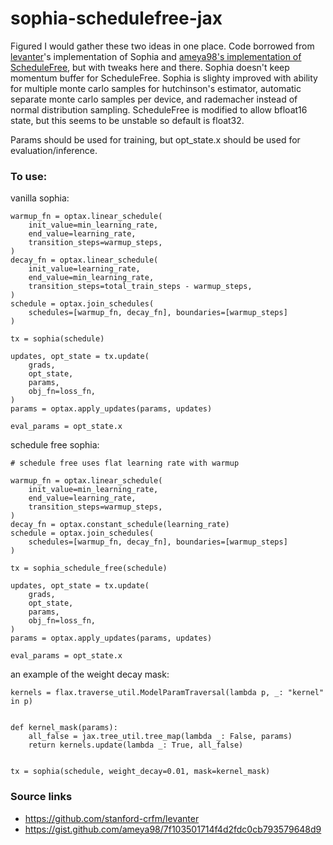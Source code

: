 # sophia-schedulefree-jax

Figured I would gather these two ideas in one place. Code borrowed from 
[levanter](https://github.com/stanford-crfm/levanter/tree/main)'s implementation of Sophia and 
[ameya98's implementation of ScheduleFree](https://gist.github.com/ameya98/7f103501714f4d2fdc0cb793579648d9), 
but with tweaks here and there. Sophia doesn't keep momentum buffer for ScheduleFree. Sophia is slighty improved with 
ability for multiple monte carlo samples for hutchinson's estimator, automatic separate monte carlo samples per device, 
and rademacher instead of normal distribution sampling. ScheduleFree is modified to allow bfloat16 state, but this 
seems to be unstable so default is float32.

Params should be used for training, but opt_state.x should be used for evaluation/inference.

### To use:

vanilla sophia:
```
warmup_fn = optax.linear_schedule(
    init_value=min_learning_rate,
    end_value=learning_rate,
    transition_steps=warmup_steps,
)
decay_fn = optax.linear_schedule(
    init_value=learning_rate,
    end_value=min_learning_rate,
    transition_steps=total_train_steps - warmup_steps,
)
schedule = optax.join_schedules(
    schedules=[warmup_fn, decay_fn], boundaries=[warmup_steps]
)

tx = sophia(schedule)

updates, opt_state = tx.update(
    grads,
    opt_state,
    params,
    obj_fn=loss_fn,
)
params = optax.apply_updates(params, updates)

eval_params = opt_state.x
```

schedule free sophia:
```
# schedule free uses flat learning rate with warmup

warmup_fn = optax.linear_schedule(
    init_value=min_learning_rate,
    end_value=learning_rate,
    transition_steps=warmup_steps,
)
decay_fn = optax.constant_schedule(learning_rate)
schedule = optax.join_schedules(
    schedules=[warmup_fn, decay_fn], boundaries=[warmup_steps]
)

tx = sophia_schedule_free(schedule)

updates, opt_state = tx.update(
    grads,
    opt_state,
    params,
    obj_fn=loss_fn,
)
params = optax.apply_updates(params, updates)

eval_params = opt_state.x
```

an example of the weight decay mask:
```
kernels = flax.traverse_util.ModelParamTraversal(lambda p, _: "kernel" in p)


def kernel_mask(params):
    all_false = jax.tree_util.tree_map(lambda _: False, params)
    return kernels.update(lambda _: True, all_false)

    
tx = sophia(schedule, weight_decay=0.01, mask=kernel_mask)
```

### Source links

- https://github.com/stanford-crfm/levanter
- https://gist.github.com/ameya98/7f103501714f4d2fdc0cb793579648d9
